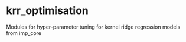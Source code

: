 # krr_optimisation
Modules for hyper-parameter tuning for kernel ridge regression models from imp_core
